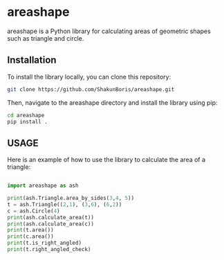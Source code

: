 # areashape

areashape is a Python library for calculating areas of geometric shapes such as triangle and circle.

## Installation

To install the library locally, you can clone this repository:

```bash
git clone https://github.com/ShakunBoris/areashape.git
```

Then, navigate to the areashape directory and install the library using pip:

```bash
cd areashape
pip install .
```

## USAGE

Here is an example of how to use the library to calculate the area of a triangle:

``` python

import areashape as ash

print(ash.Triangle.area_by_sides(3,4, 5))
t = ash.Triangle((2,1), (3,6), (6,2))
c = ash.Circle(4)
print(ash.calculate_area(t))
print(ash.calculate_area(c))
print(t.area())
print(c.area())
print(t.is_right_angled)
print(t.right_angled_check)

```